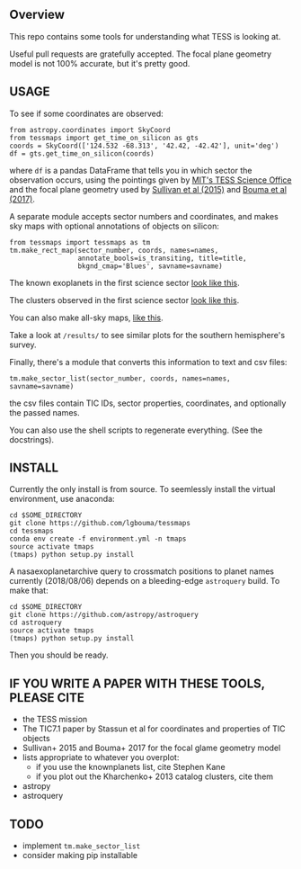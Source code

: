 Overview
----------

This repo contains some tools for understanding what TESS is looking at.

Useful pull requests are gratefully accepted. The focal plane geometry model is
not 100% accurate, but it's pretty good. 

USAGE
----------
To see if some coordinates are observed:
```
from astropy.coordinates import SkyCoord
from tessmaps import get_time_on_silicon as gts
coords = SkyCoord(['124.532 -68.313', '42.42, -42.42'], unit='deg')
df = gts.get_time_on_silicon(coords)
```
where `df` is a pandas DataFrame that tells you in which sector the observation
occurs, using the pointings given by
[MIT's TESS Science Office](https://tess.mit.edu/tess-pointing) and the focal
plane geometry used by
[Sullivan et al (2015)](https://arxiv.org/abs/1506.03845) and
[Bouma et al (2017)](https://arxiv.org/abs/1705.08891).

A separate module accepts sector numbers and coordinates, and makes sky maps
with optional annotations of objects on silicon:
```
from tessmaps import tessmaps as tm
tm.make_rect_map(sector_number, coords, names=names,
                 annotate_bools=is_transiting, title=title,
                 bkgnd_cmap='Blues', savname=savname)

```
The known exoplanets in the first science sector
[look like this](https://github.com/lgbouma/tessmaps/blob/master/results/tess_rectmap_knownplanets_sector0.png).

The clusters observed in the first science sector
[look like this](https://github.com/lgbouma/tessmaps/blob/master/results/tess_rectmap_kharchenko13_sector0.png).

You can also make all-sky maps,
[like this](https://github.com/lgbouma/tessmaps/blob/master/results/tess_pointings_radec_south_top250k.png).

Take a look at `/results/` to see similar plots for the southern hemisphere's
survey.

Finally, there's a module that converts this information to text and csv files:
```
tm.make_sector_list(sector_number, coords, names=names, savname=savname)
```
the csv files contain TIC IDs, sector properties, coordinates, and optionally
the passed names.

You can also use the shell scripts to regenerate everything. (See the docstrings).


INSTALL
----------
Currently the only install is from source. To seemlessly install the virtual
environment, use anaconda:

```
cd $SOME_DIRECTORY
git clone https://github.com/lgbouma/tessmaps
cd tessmaps
conda env create -f environment.yml -n tmaps
source activate tmaps
(tmaps) python setup.py install
```

A nasaexoplanetarchive query to crossmatch positions to planet names currently
(2018/08/06) depends on a bleeding-edge `astroquery` build. To make that:
```
cd $SOME_DIRECTORY
git clone https://github.com/astropy/astroquery
cd astroquery
source activate tmaps
(tmaps) python setup.py install
```
Then you should be ready.


IF YOU WRITE A PAPER WITH THESE TOOLS, PLEASE CITE
----------
* the TESS mission
* The TIC7.1 paper by Stassun et al for coordinates and properties of TIC objects
* Sullivan+ 2015 and Bouma+ 2017 for the focal glame geometry model
* lists appropriate to whatever you overplot:
  * if you use the knownplanets list, cite Stephen Kane
  * if you plot out the Kharchenko+ 2013 catalog clusters, cite them
* astropy
* astroquery

TODO
----------
* implement `tm.make_sector_list`
* consider making pip installable
